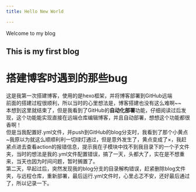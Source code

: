 ```yaml
---
title: Hello New World 

---
```

Welcome to my blog
## This is my first blog
<!--more-->
# 搭建博客时遇到的那些bug
这是我第一次搭建博客，使用的是hexo框架，并将博客部署到GitHub远端  
前面的搭建过程很顺利，所以当时的心里想法是，博客搭建也没有这么难啊~~  
本想到这里就结束了，但是我看到了GitHub的**自动化部署**功能，仔细阅读过后发现，这个功能能实现直接在远端仓库编辑博客，并且自动部署，想想这个功能都很香啊！  
但是当我配置好.yml文件，并push到GitHub的blog分支时，我看到了那个小黄点~我原以为就这么顺顺利利一切绿灯通过，但是意外发生了，黄点变成了×，我赶紧点进去查看action的报错信息，提示我在子模块中找不到我目录下的一个子文件夹，当时的想法是我的.yml文件配置错误，搞了一天，头都大了，实在是不想重来，当天也因为时间问题，暂时搁置了。  
第二天，早起过后，突然发现我的blog分支的目录解构错误，赶紧删除blog文件夹，与远程仓库，重新部署，最后运行.yml文件时，心里忐忑不安，还好最后通过了，所以记录一下。